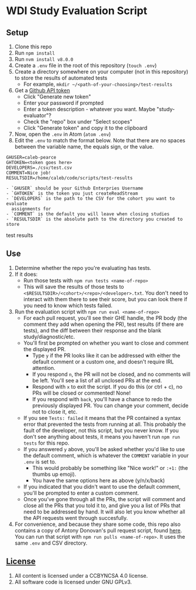 # WDI Study Evaluation Script

## Setup

1. Clone this repo
1. Run `npm install`
1. Run `nvm install v8.0.0`
1. Create a `.env` file in the root of this repository (`touch .env`)
1. Create a directory somewhere on your computer (not in this repository) to store the results of automated tests
    - For example, `mkdir ~/<path-of-your-choosing>/test-results`
1. Get a [Github API token](https://git.generalassemb.ly/settings/tokens/)
    - Click "Generate new token"
    - Enter your password if prompted
    - Enter a token description - whatever you want. Maybe "study-evaluator"?
    - Check the "repo" box under "Select scopes"
    - Click "Generate token" and copy it to the clipboard
1. Now, open the `.env` in Atom (`atom .env`)
1. Edit the `.env` to match the format below. Note that there are no spaces between the variable name, the equals sign, or the value.
```
GHUSER=caleb-pearce
GHTOKEN=<token goes here>
DEVELOPERS=./csv/test.csv
COMMENT=Nice job!
RESULTSDIR=/home/caleb/code/scripts/test-results
```
    - `GHUSER` should be your Github Enterpries Username
    - `GHTOKEN` is the token you just createReadStream
    - `DEVELOPERS` is the path to the CSV for the cohort you want to evaluate
      assignments for
    - `COMMENT` is the default you will leave when closing studies
    - `RESULTSDIR` is the absolute path to the directory you created to store
test results

## Use

1. Determine whether the repo you're evaluating has tests.
1. If it does:
    - Run those tests with `npm run tests <name-of-repo>`
    - This will save the results of those tests to
    `<$RESULTSDIR>/<cohort>/<repo>/<developer>.txt`. You don't need to interact with them there to see their score, but you can look there if you need to know which tests failed.
1. Run the evaluation script with `npm run eval <name-of-repo>`
    - For each pull request, you'll see their GHE handle, the PR body (the comment they add when opening the PR), test results (if there are tests),
    and the diff between their response and the blank study/diagnostic/etc.
    - You'll first be prompted on
    whether you want to close and comment the displayed PR.
        - Type `y` if the PR looks like it can be addressed with either the default comment or a custom one, and doesn't require IRL attention.
        - If you respond `n`, the PR will not be closed,
        and no comments will be left. You'll see a list of all unclosed PRs at the end.
        - Respond with `x` to exit the script. If you do this (or ctrl + c), no PRs will be closed or commented! None!
        - If you respond with `back`, you'll have a chance to
        redo the previously displayed PR. You can change your comment, decide not to close it, etc.
    - If you see `Tests: failed` it means that the PR contained a syntax error that prevented the tests from running at all. This probably the fault of the developer, not this script, but you never know. If you don't see anything about tests, it means you haven't run `npm run tests` for this repo.
    - If you answered `y` above, you'll be asked whether you'd like to use the default
    comment, which is whatever the `COMMENT` variable in your `.env` is set to.
        - This would probably be something like "Nice work!" or `:+1:` (the thumbs up emoji).
        - You have the same options here as above (y/n/x/back)
    - If you indicated that you didn't want to use the default comment, you'll be prompted to enter a custom comment.
    - Once you've gone through all the PRs, the script will comment and close all the PRs that you told it to, and give you a list of PRs that need to be addressed by hand. It will also let you know whether all the API requests went through succesfully.
1. For convenience, and because they share some code, this repo also contains a
copy of Antony Donovan's pull request script, found
[here](https://git.generalassemb.ly/wdi-bos-faculty/pull-requests). You can run
that script with `npm run pulls <name-of-repo>`. It uses the same `.env` and
CSV directory.


## [License](LICENSE)

1.  All content is licensed under a CC­BY­NC­SA 4.0 license.
1.  All software code is licensed under GNU GPLv3.

